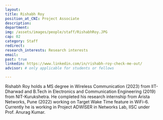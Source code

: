 ```yaml
---
layout: 
title: Rishabh Roy
position_at_CNI: Project Associate
description: 
department:
img: /assets/images/people/staff/RishabhRoy.JPG
cap: 02
category: Staff
redirect: 
research_interests: Research interests
email: 
past: true
linkedin: https://www.linkedin.com/in/rishabh-roy-check-me-out/
advisor: # only applicable for students or fellows

---
```


Rishabh Roy holds a MS degree in Wireless Communication (2023) from IIT-Dharwad and B.Tech in Electronics and Communication Engineering (2019) from NIT-Kurukshetra. He completed his research internship from Arista Networks, Pune (2022) working on Target Wake Time feature in WiFi-6. Currently he is working in Project ADWISER in Networks Lab, IISC under Prof. Anurag Kumar.